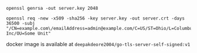 ```
openssl genrsa -out server.key 2048

openssl req -new -x509 -sha256 -key server.key -out server.crt -days 36500 -subj "/CN=example.com\/emailAddress=admin@example.com/C=US/ST=Ohio/L=Columbus/O=Widgets Inc/OU=Some Unit" 
```

docker image is available at `deepakdeore2004/go-tls-server-self-signed:v1`


